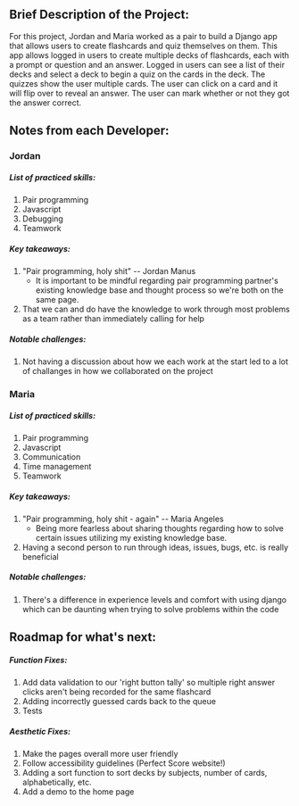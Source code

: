 ## Brief Description of the Project:

For this project, Jordan and Maria worked as a pair to build a Django app that allows users to create flashcards and quiz themselves on them. This app allows logged in users to create multiple decks of flashcards, each with a prompt or question and an answer. Logged in users can see a list of their decks and select a deck to begin a quiz on the cards in the deck. The quizzes show the user multiple cards. The user can click on a card and it will flip over to reveal an answer. The user can mark whether or not they got the answer correct.

## Notes from each Developer:

### Jordan

##### List of practiced skills:
1. Pair programming
2. Javascript
3. Debugging
4. Teamwork

##### Key takeaways:
1. "Pair programming, holy shit" -- Jordan Manus
    * It is important to be mindful regarding pair programming partner's existing knowledge base and thought process so we're both on the same page.
2. That we can and do have the knowledge to work through most problems as a team rather than immediately calling for help

##### Notable challenges:
1. Not having a discussion about how we each work at the start led to a lot of challanges in how we collaborated on the project


### Maria

##### List of practiced skills:
1. Pair programming
2. Javascript
3. Communication
4. Time management
5. Teamwork

##### Key takeaways:
1. "Pair programming, holy shit - again" -- Maria Angeles
    * Being more fearless about sharing thoughts regarding how to solve certain issues utilizing my existing knowledge base.
2. Having a second person to run through ideas, issues, bugs, etc. is really beneficial

##### Notable challenges:
1. There's a difference in experience levels and comfort with using django which can be daunting when trying to solve problems within the code

## Roadmap for what's next:
    
##### Function Fixes:
1. Add data validation to our 'right button tally' so multiple right answer clicks aren't being recorded for the same flashcard
2. Adding incorrectly guessed cards back to the queue
3. Tests
    
##### Aesthetic Fixes:
1. Make the pages overall more user friendly
2. Follow accessibility guidelines (Perfect Score website!)
3. Adding a sort function to sort decks by subjects, number of cards, alphabetically, etc.
4. Add a demo to the home page